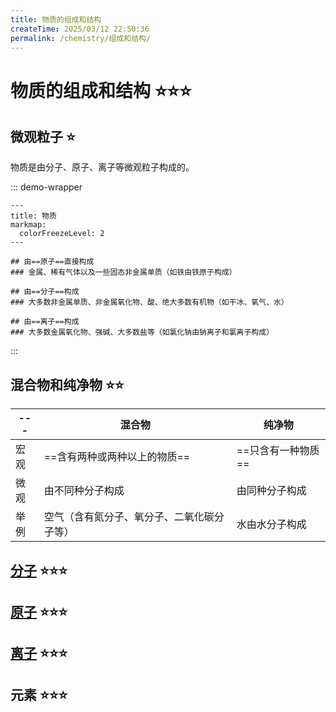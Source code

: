 ```yaml
---
title: 物质的组成和结构
createTime: 2025/03/12 22:50:36
permalink: /chemistry/组成和结构/
---
```


# 物质的组成和结构 ⭐⭐⭐

## 微观粒子 ⭐

物质是由分子、原子、离子等微观粒子构成的。

::: demo-wrapper

```markmap
---
title: 物质
markmap:
  colorFreezeLevel: 2
---

## 由==原子==直接构成
### 金属、稀有气体以及一些固态非金属单质（如铁由铁原子构成）

## 由==分子==构成
### 大多数非金属单质、非金属氧化物、酸、绝大多数有机物（如干冰、氧气、水）

## 由==离子==构成
### 大多数金属氧化物、强碱、大多数盐等（如氯化钠由钠离子和氯离子构成）
```

:::

## 混合物和纯净物 ⭐⭐

| ---  | 混合物                                     | 纯净物             |
| ---- | ------------------------------------------ | ------------------ |
| 宏观 | ==含有两种或两种以上的物质==               | ==只含有一种物质== |
| 微观 | 由不同种分子构成                           | 由同种分子构成     |
| 举例 | 空气（含有氮分子、氧分子、二氧化碳分子等） | 水由水分子构成     |

## [分子](/chemistry/组成和结构/分子/) ⭐⭐⭐

<Badge text="分子" />
<Badge text="分子性质" />
<Badge text="分子间隔" />
<Badge text="分子运动" />
<Badge text="分子构成" />

## [原子](/chemistry/组成和结构/原子/) ⭐⭐⭐

<Badge text="原子" />
<Badge text="原子核" />
<Badge text="质子" />
<Badge text="中子" />
<Badge text="核外电子" />
<Badge text="正电荷" />
<Badge text="负电荷" />
<Badge text="元素" />

## [离子](/chemistry/组成和结构/离子/) ⭐⭐⭐

<Badge text="" />
<Badge text="" />
<Badge text="" />
<Badge text="" />

## 元素 ⭐⭐⭐

##
